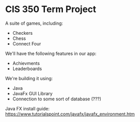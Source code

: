 # CIS 350 Term Project
A suite of games, including:
* Checkers
* Chess
* Connect Four

We'll have the following features in our app:
* Achievments
* Leaderboards

We're building it using:
* Java
* JavaFx GUI Library
* Connection to some sort of database (???)

Java FX install guide: https://www.tutorialspoint.com/javafx/javafx_environment.htm
